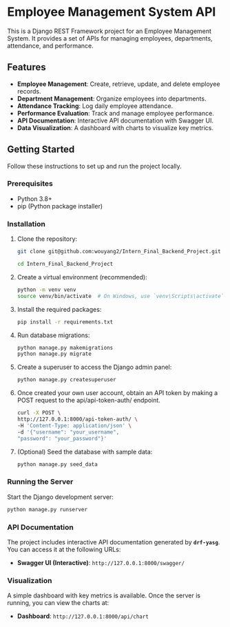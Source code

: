 # Employee Management System API

This is a Django REST Framework project for an Employee Management System. It provides a set of APIs for managing employees, departments, attendance, and performance.

## Features

- **Employee Management**: Create, retrieve, update, and delete employee records.
- **Department Management**: Organize employees into departments.
- **Attendance Tracking**: Log daily employee attendance.
- **Performance Evaluation**: Track and manage employee performance.
- **API Documentation**: Interactive API documentation with Swagger UI.
- **Data Visualization**: A dashboard with charts to visualize key metrics.

## Getting Started

Follow these instructions to set up and run the project locally.

### Prerequisites

- Python 3.8+
- pip (Python package installer)

### Installation

1.  Clone the repository:
    ```bash
    git clone git@github.com:wouyang2/Intern_Final_Backend_Project.git
    
    cd Intern_Final_Backend_Project
    ```

2.  Create a virtual environment (recommended):
    ```bash
    python -m venv venv
    source venv/bin/activate  # On Windows, use `venv\Scripts\activate`
    ```

3.  Install the required packages:
    ```bash
    pip install -r requirements.txt
    ```

4.  Run database migrations:
    ```bash
    python manage.py makemigrations
    python manage.py migrate
    ```

5.  Create a superuser to access the Django admin panel:
    ```bash
    python manage.py createsuperuser
    ```
6.  Once created your own user account, obtain an API token by making a POST request to the api/api-token-auth/ endpoint.
    ```bash
    curl -X POST \
    http://127.0.0.1:8000/api-token-auth/ \
    -H 'Content-Type: application/json' \
    -d '{"username": "your_username",
    "password": "your_password"}'
    ```
7.  (Optional) Seed the database with sample data:
    ```bash
    python manage.py seed_data
    ```

### Running the Server

Start the Django development server:

```bash
python manage.py runserver
```


### API Documentation 

The project includes interactive API documentation generated by **`drf-yasg`**. You can access it at the following URLs:

- **Swagger UI (Interactive)**: `http://127.0.0.1:8000/swagger/`


### Visualization 

A simple dashboard with key metrics is available. Once the server is running, you can view the charts at:

- **Dashboard**: `http://127.0.0.1:8000/api/chart`